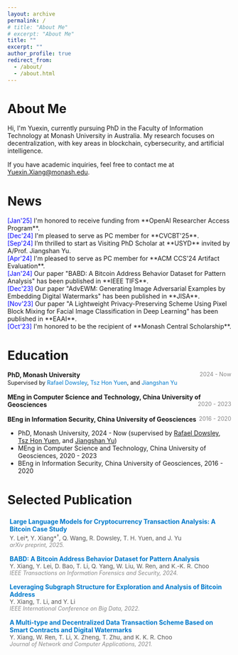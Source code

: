 ```yaml
---
layout: archive
permalink: /
# title: "About Me"
# excerpt: "About Me"
title: ""
excerpt: ""
author_profile: true
redirect_from: 
  - /about/
  - /about.html
---
```


About Me
======
Hi, I'm Yuexin, currently pursuing PhD in the Faculty of Information Technology at Monash University in Australia. My research focuses on decentralization, with key areas in blockchain, cybersecurity, and artificial intelligence.

If you have academic inquiries, feel free to contact me at <a style="text-decoration: none">Yuexin.Xiang@monash.edu</a>.

News
======
<ul class="list__news" style="list-style: none; padding-left: 0;">
  <li><span style="color: blue;">[Jan'25]</span> I'm honored to receive funding from **OpenAI Researcher Access Program**. </li>
  <li><span style="color: blue;">[Dec'24]</span> I'm pleased to serve as PC member for **CVCBT'25**.</li>
  <li><span style="color: blue;">[Sep'24]</span> I’m thrilled to start as Visiting PhD Scholar at **USYD** invited by A/Prof. Jiangshan Yu.</li>
  <li><span style="color: blue;">[Apr'24]</span> I'm pleased to serve as PC member for **ACM CCS'24 Artifact Evaluation**.</li>
  <li><span style="color: blue;">[Jan'24]</span> Our paper "BABD: A Bitcoin Address Behavior Dataset for Pattern Analysis" has been published in **IEEE TIFS**.</li>
  <li><span style="color: blue;">[Dec'23]</span> Our paper "AdvEWM: Generating Image Adversarial Examples by Embedding Digital Watermarks" has been published in **JISA**.</li>
  <li><span style="color: blue;">[Nov'23]</span> Our paper "A Lightweight Privacy-Preserving Scheme Using Pixel Block Mixing for Facial Image Classification in Deep Learning" has been published in **EAAI**.</li>
  <li><span style="color: blue;">[Oct'23]</span> I'm honored to be the recipient of **Monash Central Scholarship**.</li>
</ul>



Education
======

<ul style="list-style: none; padding-left: 0;">
  <li style="margin-bottom: 16px;">
    <strong>PhD, Monash University</strong> 
    <span style="float: right; color: #888; font-size: 0.9em;">2024 - Now</span><br />
    <small style="font-size: 0.9em;">
      Supervised by 
      <a href="https://dowsley.net" style="color: #007acc; text-decoration: none;">Rafael Dowsley</a>, 
      <a href="https://thyuen.github.io" style="color: #007acc; text-decoration: none;">Tsz Hon Yuen</a>, and 
      <a href="https://jiangshanyu.github.io" style="color: #007acc; text-decoration: none;">Jiangshan Yu</a>
    </small>
  </li>
  <li style="margin-bottom: 16px;">
    <strong>MEng in Computer Science and Technology, China University of Geosciences</strong>
    <span style="float: right; color: #888; font-size: 0.9em;">2020 - 2023</span>
  </li>
  <li>
    <strong>BEng in Information Security, China University of Geosciences</strong>
    <span style="float: right; color: #888; font-size: 0.9em;">2016 - 2020</span>
  </li>
</ul>

* PhD, Monash University, 2024 - Now (supervised by [Rafael Dowsley](https://dowsley.net), [Tsz Hon Yuen](https://thyuen.github.io), and [Jiangshan Yu](https://jiangshanyu.github.io/))
* MEng in Computer Science and Technology, China University of Geosciences, 2020 - 2023
* BEng in Information Security, China University of Geosciences, 2016 - 2020
 
Selected Publication
======

<div style="margin: 5px 0; padding: 5px;">
  <strong> <a href="https://arxiv.org/abs/2501.18158" style="text-decoration: none; color: #007acc;">Large Language Models for Cryptocurrency Transaction Analysis: A Bitcoin Case Study</a></strong> <br />
  <span style="font-size: 0.95em; color: #555;">Y. Lei*, Y. Xiang*<sup>†</sup>, Q. Wang, R. Dowsley, T. H. Yuen, and J. Yu</span> <br />
  <em style="font-size: 0.9em; color: #888;">arXiv preprint, 2025.</em>
</div>

<div style="margin: 5px 0; padding: 5px;">
  <strong> <a href="https://doi.org/10.1109/TIFS.2023.3347894" style="text-decoration: none; color: #007acc;">BABD: A Bitcoin Address Behavior Dataset for Pattern Analysis</a></strong> <br />
  <span style="font-size: 0.95em; color: #555;">Y. Xiang, Y. Lei, D. Bao, T. Li, Q. Yang, W. Liu, W. Ren, and K.-K. R. Choo</span> <br />
  <em style="font-size: 0.9em; color: #888;">IEEE Transactions on Information Forensics and Security, 2024.</em>
</div>

<div style="margin: 5px 0; padding: 5px;">
  <strong> <a href="https://doi.org/10.1109/BigData55660.2022.10020980" style="text-decoration: none; color: #007acc;">Leveraging Subgraph Structure for Exploration and Analysis of Bitcoin Address</a></strong> <br />
  <span style="font-size: 0.95em; color: #555;">Y. Xiang, T. Li, and Y. Li</span> <br />
  <em style="font-size: 0.9em; color: #888;">IEEE International Conference on Big Data, 2022.</em>
</div>

<div style="margin: 5px 0; padding: 5px;">
  <strong> <a href="https://doi.org/10.1016/j.jnca.2020.102953" style="text-decoration: none; color: #007acc;">A Multi-type and Decentralized Data Transaction Scheme Based on Smart Contracts and Digital Watermarks</a></strong> <br />
  <span style="font-size: 0.95em; color: #555;">Y. Xiang, W. Ren, T. Li, X. Zheng, T. Zhu, and K. K. R. Choo</span> <br />
  <em style="font-size: 0.9em; color: #888;">Journal of Network and Computer Applications, 2021.</em>
</div>

